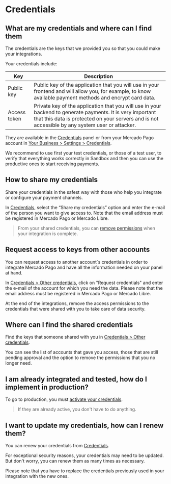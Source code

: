 # Credentials

## What are my credentials and where can I find them

The credentials are the keys that we provided you so that you could make your integrations.

Your credentials include:

| Key | Description |
| --- |--- |
| Public key  | Public key of the application that you will use in your frontend and will allow you, for example, to know available payment methods and encrypt card data.|
| Access token | Private key of the application that you will use in your backend to generate payments. It is very important that this data is protected on your servers and is not accessible by any system user or attacker. |

They are available in the [Credentials]([FAKER][CREDENTIALS][URL]) panel or from your Mercado Pago account in [Your Business > Settings > Credentials](https://www.mercadopago[FAKER][URL][DOMAIN]/settings/account/credentials).

We recommend to use first your test credentials, or those of a test user, to verify that everything works correctly in Sandbox and then you can use the productive ones to start receiving payments.

## How to share my credentials

Share your credentials in the safest way with those who help you integrate or configure your payment channels.

In [Credentials](https://www.mercadopago[FAKER][URL][DOMAIN]/settings/account/credentials), select the “Share my credentials” option and enter the e-mail of the person you want to give access to. Note that the email address must be registered in Mercado Pago or Mercado Libre.

> From your shared credentials, you can [remove permissions](https://www.mercadopago[FAKER][URL][DOMAIN]/settings/account/credentials) when your integration is complete.

## Request access to keys from other accounts

You can request access to another account´s credentials in order to integrate  Mercado Pago and have all the information needed on your panel at hand.

In [Credentials > Other credentials](https://mercadopago[FAKER][URL][DOMAIN]/developers/panel/credentials/share), click on "Request credentials" and enter the e-mail of the account for which you need the data. Please note that the email address must be registered in Mercado Pago or Mercado Libre.

At the end of the integrations, remove the access permissions to the credentials that were shared with you to take care of data security.

## Where can I find the shared credentials

Find the keys that someone shared with you in [Credentials > Other credentials](https://mercadopago[FAKER][URL][DOMAIN]/developers/panel/credentials/share).

You can see the list of accounts that gave you access, those that are still pending approval and the option to remove the permissions that you no longer need.

## I am already integrated and tested, how do I implement in production?

To go to production, you must [activate your credentials]([FAKER][CREDENTIALS][URL]).

> If they are already active, you don't have to do anything.

## I want to update my credentials, how can I renew them?

You can renew your credentials from [Credentials]([FAKER][CREDENTIALS][URL]).

For exceptional security reasons, your credentials may need to be updated. But don't worry, you can renew them as many times as necessary.

Please note that you have to replace the credentials previously used in your integration with the new ones.